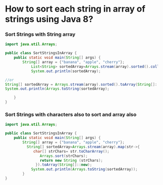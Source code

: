 # How to sort each string in array of strings using Java 8?

### Sort Strings with String array
```java
import java.util.Arrays;

public class SortStringsInArray {
    public static void main(String[] args) {
        String[] array = {"banana", "apple", "cherry"};
            List<String> sortedArray=Arrays.stream(array).sorted().collect(Collectors.toList());
            System.out.println(sortedArray);

//or
String[] sortedArray = Arrays.stream(array).sorted().toArray(String[]::new);
System.out.println(Arrays.toString(sortedArray);

    }
}
```

### Sort Strings with characters also to sort and array also

```java
import java.util.Arrays;

public class SortStringsInArray {
    public static void main(String[] args) {
        String[] array = {"banana", "apple", "cherry"};
          String[] sortedArray=Arrays.stream(array).map(str->{
             char[] strChars= str.toCharArray();
                Arrays.sort(strChars);
                return new String (strChars);
              }).toArray(String[]::new);
            System.out.println(Arrays.toString(sortedArray));
        }
}

```
